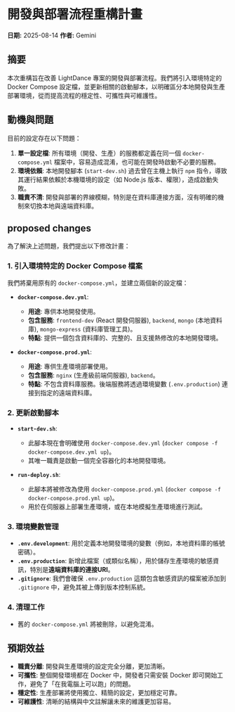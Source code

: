 # 開發與部署流程重構計畫

**日期:** 2025-08-14
**作者:** Gemini

## 摘要

本次重構旨在改善 LightDance 專案的開發與部署流程。我們將引入環境特定的 Docker Compose 設定檔，並更新相關的啟動腳本，以明確區分本地開發與生產部署環境，從而提高流程的穩定性、可攜性與可維護性。

## 動機與問題

目前的設定存在以下問題：
1.  **單一設定檔**: 所有環境（開發、生產）的服務都定義在同一個 `docker-compose.yml` 檔案中，容易造成混淆，也可能在開發時啟動不必要的服務。
2.  **環境依賴**: 本地開發腳本 (`start-dev.sh`) 過去曾在主機上執行 `npm` 指令，導致其運行結果依賴於本機環境的設定（如 Node.js 版本、權限），造成啟動失敗。
3.  **職責不清**: 開發與部署的界線模糊，特別是在資料庫連接方面，沒有明確的機制來切換本地與遠端資料庫。

##  proposed changes

為了解決上述問題，我們提出以下修改計畫：

### 1. 引入環境特定的 Docker Compose 檔案

我們將棄用原有的 `docker-compose.yml`，並建立兩個新的設定檔：

- **`docker-compose.dev.yml`**:
    - **用途**: 專供本地開發使用。
    - **包含服務**: `frontend-dev` (React 開發伺服器), `backend`, `mongo` (本地資料庫), `mongo-express` (資料庫管理工具)。
    - **特點**: 提供一個包含資料庫的、完整的、且支援熱修改的本地開發環境。

- **`docker-compose.prod.yml`**:
    - **用途**: 專供生產環境部署使用。
    - **包含服務**: `nginx` (生產級前端伺服器), `backend`。
    - **特點**: 不包含資料庫服務。後端服務將透過環境變數 (`.env.production`) 連接到指定的遠端資料庫。

### 2. 更新啟動腳本

- **`start-dev.sh`**:
    - 此腳本現在會明確使用 `docker-compose.dev.yml` (`docker compose -f docker-compose.dev.yml up`)。
    - 其唯一職責是啟動一個完全容器化的本地開發環境。

- **`run-deploy.sh`**:
    - 此腳本將被修改為使用 `docker-compose.prod.yml` (`docker compose -f docker-compose.prod.yml up`)。
    - 用於在伺服器上部署生產環境，或在本地模擬生產環境進行測試。

### 3. 環境變數管理

- **`.env.development`**: 用於定義本地開發環境的變數（例如，本地資料庫的帳號密碼）。
- **`.env.production`**: 新增此檔案（或類似名稱），用於儲存生產環境的敏感資訊，特別是**遠端資料庫的連接URI**。
- **`.gitignore`**: 我們會確保 `.env.production` 這類包含敏感資訊的檔案被添加到 `.gitignore` 中，避免其被上傳到版本控制系統。

### 4. 清理工作

- 舊的 `docker-compose.yml` 將被刪除，以避免混淆。

## 預期效益

- **職責分離**: 開發與生產環境的設定完全分離，更加清晰。
- **可攜性**: 整個開發環境都在 Docker 中，開發者只需安裝 Docker 即可開始工作，避免了「在我電腦上可以跑」的問題。
- **穩定性**: 生產部署將使用獨立、精簡的設定，更加穩定可靠。
- **可維護性**: 清晰的結構與中文註解讓未來的維護更加容易。
